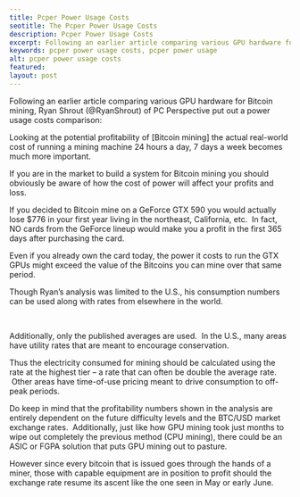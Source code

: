 ```yaml
---
title: Pcper Power Usage Costs
seotitle: The Pcper Power Usage Costs
description: Pcper Power Usage Costs
excerpt: Following an earlier article comparing various GPU hardware for Bitcoin mining.
keywords: pcper power usage costs, pcper power usage
alt: pcper power usage costs
featured: 
layout: post
---
```


<p>Following an earlier article comparing various GPU hardware for Bitcoin mining, Ryan Shrout (@RyanShrout) of PC Perspective put out a power usage costs comparison:<p>

<p>Looking at the potential profitability of [Bitcoin mining] the actual real-world cost of running a mining machine 24 hours a day, 7 days a week becomes much more important.<p>

<p>If you are in the market to build a system for Bitcoin mining you should obviously be aware of how the cost of power will affect your profits and loss.  <p>

<p>If you decided to Bitcoin mine on a GeForce GTX 590 you would actually lose $776 in your first year living in the northeast, California, etc.  In fact, NO cards from the GeForce lineup would make you a profit in the first 365 days after purchasing the card.<p>

<p>Even if you already own the card today, the power it costs to run the GTX GPUs might exceed the value of the Bitcoins you can mine over that same period.<p>

<p>Though Ryan’s analysis was limited to the U.S., his consumption numbers can be used along with rates from elsewhere in the world. <p> 

<p>Additionally, only the published averages are used.  In the U.S., many areas have utility rates that are meant to encourage conservation.<p>

<p>Thus the electricity consumed for mining should be calculated using the rate at the highest tier – a rate that can often be double the average rate.  Other areas have time-of-use pricing meant to drive consumption to off-peak periods.<p>

<p>Do keep in mind that the profitability numbers shown in the analysis are entirely dependent on the future difficulty levels and the BTC/USD market exchange rates.  Additionally, just like how GPU mining took just months to wipe out completely the previous method (CPU mining), there could be an ASIC or FGPA solution that puts GPU mining out to pasture.<p>

<p>However since every bitcoin that is issued goes through the hands of a miner, those with capable equipment are in position to profit should the exchange rate resume its ascent like the one seen in May or early June.<p>

